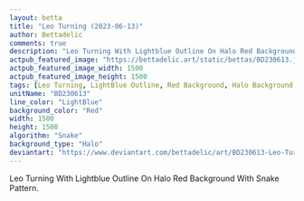```yaml
---
layout: betta
title: "Leo Turning (2023-06-13)"
author: Bettadelic
comments: true
description: "Leo Turning With Lightblue Outline On Halo Red Background With Snake Pattern."
actpub_featured_image: "https://bettadelic.art/static/bettas/BD230613.jpg"
actpub_featured_image_width: 1500
actpub_featured_image_height: 1500
tags: [Leo Turning, LightBlue Outline, Red Background, Halo Background Pattern, Snake Pattern, June 2023]
unitName: "BD230613"
line_color: "LightBlue"
background_color: "Red"
width: 1500
height: 1500
algorithm: "Snake"
background_type: "Halo"
deviantart: "https://www.deviantart.com/bettadelic/art/BD230613-Leo-Turning-2023-06-13-967030152"
---
```


Leo Turning With Lightblue Outline On Halo Red Background With Snake Pattern.
